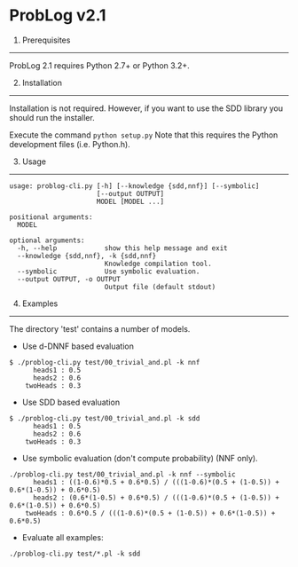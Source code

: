 ProbLog v2.1
==========

1. Prerequisites
----------------

ProbLog 2.1 requires Python 2.7+ or Python 3.2+.


2. Installation
---------------

Installation is not required.
However, if you want to use the SDD library you should run the installer.

Execute the command ``` python setup.py ```
Note that this requires the Python development files (i.e. Python.h). 


3. Usage
--------

```
usage: problog-cli.py [-h] [--knowledge {sdd,nnf}] [--symbolic]
                      [--output OUTPUT]
                      MODEL [MODEL ...]

positional arguments:
  MODEL

optional arguments:
  -h, --help            show this help message and exit
  --knowledge {sdd,nnf}, -k {sdd,nnf}
                        Knowledge compilation tool.
  --symbolic            Use symbolic evaluation.
  --output OUTPUT, -o OUTPUT
                        Output file (default stdout)
```

4. Examples
-----------

The directory 'test' contains a number of models.

* Use d-DNNF based evaluation

```
$ ./problog-cli.py test/00_trivial_and.pl -k nnf
	  heads1 : 0.5
	  heads2 : 0.6
	twoHeads : 0.3
```

* Use SDD based evaluation

```	
$ ./problog-cli.py test/00_trivial_and.pl -k sdd
	  heads1 : 0.5
	  heads2 : 0.6
	twoHeads : 0.3
```

* Use symbolic evaluation (don't compute probability) (NNF only).

```	
./problog-cli.py test/00_trivial_and.pl -k nnf --symbolic
	  heads1 : ((1-0.6)*0.5 + 0.6*0.5) / (((1-0.6)*(0.5 + (1-0.5)) + 0.6*(1-0.5)) + 0.6*0.5)
	  heads2 : (0.6*(1-0.5) + 0.6*0.5) / (((1-0.6)*(0.5 + (1-0.5)) + 0.6*(1-0.5)) + 0.6*0.5)
	twoHeads : 0.6*0.5 / (((1-0.6)*(0.5 + (1-0.5)) + 0.6*(1-0.5)) + 0.6*0.5)
```
* Evaluate all examples:

```
./problog-cli.py test/*.pl -k sdd
```